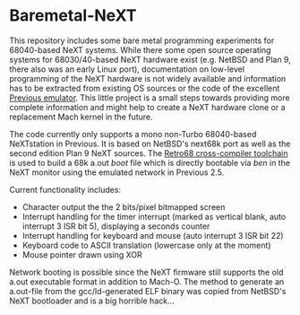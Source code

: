 # Baremetal-NeXT
This repository includes some bare metal programming experiments for 68040-based NeXT systems. While there some open source operating systems for 68030/40-based NeXT hardware exist (e.g. NetBSD and Plan 9, there also was an early Linux port), documentation on low-level programming of the NeXT hardware is not widely available and information has to be extracted from existing OS sources or the code of the excellent [Previous emulator](http://previous.alternative-system.com). This little project is a small steps towards providing more complete information and might help to create a NeXT hardware clone or a replacement Mach kernel in the future.

The code currently only supports a mono non-Turbo 68040-based NeXTstation in Previous. It is based on NetBSD's next68k port as well as the second edition Plan 9 NeXT sources. 
The [Retro68 cross-compiler toolchain](https://github.com/autc04/Retro68) is used to build a 68k a.out *boot* file which is directly bootable via *ben* in the NeXT monitor using the emulated network in Previous 2.5.

Current functionality includes:

- Character output the the 2 bits/pixel bitmapped screen
- Interrupt handling for the timer interrupt (marked as vertical blank, auto interrupt 3 ISR bit 5), displaying a seconds counter
- Interrupt handling for keyboard and mouse (auto interrupt 3 ISR bit 22)
- Keyboard code to ASCII translation (lowercase only at the moment)
- Mouse pointer drawn using XOR

Network booting is possible since the NeXT firmware still supports the old a.out executable format in addition to Mach-O. The method to generate an a.out-file from the gcc/ld-generated ELF binary was copied from NetBSD's NeXT bootloader and is a big horrible hack...

